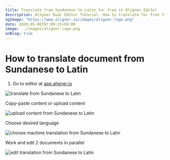 ```yaml
---
title: Translate from Sundanese to Latin for free in Aligner Editor
description: Aligner Dual Editor Tutorial. How to translate for free from Sundanese to Latin. Aligner is multilingual document management platform. 
ogImage: "https://www.aligner.io/images/aligner-logo.png"
date: 2020-05-06T07:09:21+03:00
image: ../images/aligner-logo.png
onBlog: true
---
```


# How to translate document from Sundanese to Latin

1. Go to editor at [app.aligner.io](https://app.aligner.io "Aligner App web page")

![translate from Sundanese to Latin](../aligner-blank-editor.png "translate from Sundanese to Latin")

Copy-paste content or upload content

![upload content from Sundanese to Latin](../aligner-uploaded-document.png "upload content from Sundanese to Latin")

Choose desired language

![choose machine translation from Sundanese to Latin](../aligner-language-dropdown.png "choose machine translation from Sundanese to Latin")

Work and edit 2 documents in parallel

![edit translation from Sundanese to Latin](../aligner-double-sitded-editor.png "edit translation from Sundanese to Latin")

